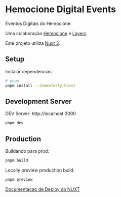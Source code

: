 # Hemocione Digital Events

Eventos Digitais do Hemocione.

Uma colaboração [Hemocione](https://hemocione.com.br) e [Layers](https://layers.education)

Este projeto utiliza [Nuxt 3](https://v3.nuxtjs.org).

## Setup

Instalar dependencias:

```bash
# pnpm
pnpm install --shamefully-hoist
```

## Development Server

DEV Server: http://localhost:3000

```bash
pnpm dev
```

## Production

Buildando para prod:

```bash
pnpm build
```

Locally preview production build:

```bash
pnpm preview
```

[Documentacao de Deploy do NUXT](https://nuxt.com/docs/getting-started/deployment#presets)
